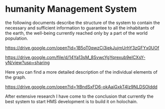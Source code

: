 # humanity Management System


the following documents describe the structure of the system to contain the necessary and sufficient information to guarantee to all the inhabitants of the earth, the well-being currently reached only by a part of the world population. 

https://drive.google.com/open?id=1B5oT0qwzCj3iekJujmUrhY3zGFYx0UOf

https://drive.google.com/file/d/14Ya13sM_8SvwcYgYqrexub9eICXsY-yN/view?usp=sharing

Here you can find a more detailed description of the individual elements of the graph. 

https://drive.google.com/open?id=1tBndSxFD6-okAaiGxkT4Iz9NLDSOlddd


After extensive research I have come to the conclusion that currently the best system to start HMS development is to build it on holochain.
